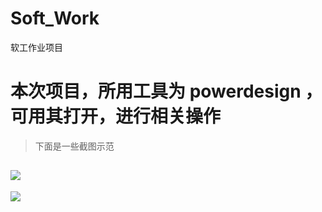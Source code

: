 # Soft_Work
软工作业项目
# 本次项目，所用工具为 powerdesign ，可用其打开，进行相关操作
> 下面是一些截图示范

![](https://lovelycat201314.oss-cn-beijing.aliyuncs.com/Blog/Study/QQ%E5%9B%BE%E7%89%8720200330133656.png)
---
![](https://lovelycat201314.oss-cn-beijing.aliyuncs.com/Blog/Study/QQ%E5%9B%BE%E7%89%8720200330133705.jpg)


